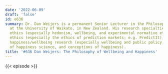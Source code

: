 ```yaml
---
date: '2022-06-09'
draft: 'false'
id: e636
summary: Dr. Dan Weijers is a permanent Senior Lecturer in the Philosophy Programme
  at the University of Waikato, in New Zealand. His research specialties include normative
  ethics (especially hedonism, wellbeing, and experimental normative ethics), applied
  ethics (especially the ethics of prediction markets; e.g. PredictIt), and interdisciplinary
  happiness/wellbeing research (especially wellbeing and public policy, philosophy
  of happiness science, and conceptions of happiness).
title: '#636 Dan Weijers: The Philosophy of Wellbeing and Happiness'
---
```

{{< episode >}}
